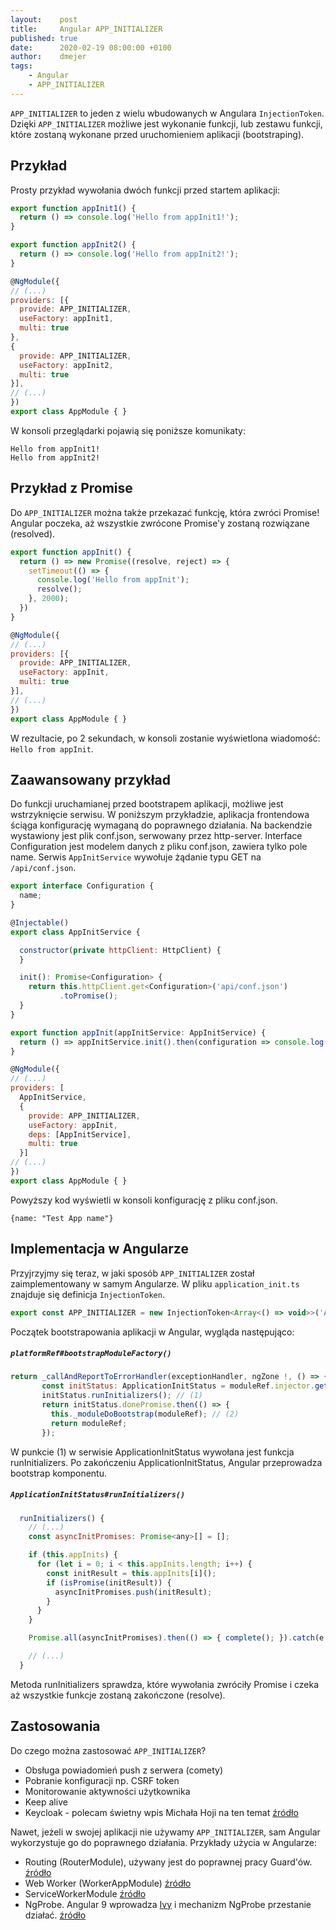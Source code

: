 ```yaml
---
layout:    post
title:     Angular APP_INITIALIZER
published: true
date:      2020-02-19 08:00:00 +0100
author:    dmejer
tags:
    - Angular
    - APP_INITIALIZER
---
```


`APP_INITIALIZER` to jeden z wielu wbudowanych w Angulara `InjectionToken`.
Dzięki `APP_INITIALIZER` możliwe jest wykonanie funkcji, lub zestawu funkcji, które zostaną wykonane przed uruchomieniem aplikacji (bootstraping).

## Przykład
Prosty przykład wywołania dwóch funkcji przed startem aplikacji:
``` js
export function appInit1() {
  return () => console.log('Hello from appInit1!');
}

export function appInit2() {
  return () => console.log('Hello from appInit2!');
}

@NgModule({
// (...)
providers: [{
  provide: APP_INITIALIZER,
  useFactory: appInit1,
  multi: true
},
{
  provide: APP_INITIALIZER,
  useFactory: appInit2,
  multi: true
}],
// (...)
})
export class AppModule { }
```
W konsoli przeglądarki pojawią się poniższe komunikaty:
```
Hello from appInit1!
Hello from appInit2!
```

## Przykład z Promise
Do `APP_INITIALIZER` można także przekazać funkcję, która zwróci Promise! Angular poczeka, aż wszystkie zwrócone Promise'y zostaną rozwiązane (resolved).
```js
export function appInit() {
  return () => new Promise((resolve, reject) => {
    setTimeout(() => {
      console.log('Hello from appInit');
      resolve();
    }, 2000);
  })
}

@NgModule({
// (...)
providers: [{
  provide: APP_INITIALIZER,
  useFactory: appInit,
  multi: true
}],
// (...)
})
export class AppModule { }
```
W rezultacie, po 2 sekundach, w konsoli zostanie wyświetlona wiadomość: `Hello from appInit`.

## Zaawansowany przykład
Do funkcji uruchamianej przed bootstrapem aplikacji, możliwe jest wstrzyknięcie serwisu.
W poniższym przykładzie, aplikacja frontendowa ściąga konfigurację wymaganą do poprawnego działania.
Na backendzie wystawiony jest plik conf.json, serwowany przez http-server.
Interface Configuration jest modelem danych z pliku conf.json, zawiera tylko pole name.
Serwis `AppInitService` wywołuje żądanie typu GET na `/api/conf.json`.

```js
export interface Configuration {
  name;
}

@Injectable()
export class AppInitService {

  constructor(private httpClient: HttpClient) {
  }

  init(): Promise<Configuration> {
    return this.httpClient.get<Configuration>('api/conf.json')
           .toPromise();
  }
}
```
```js
export function appInit(appInitService: AppInitService) {
  return () => appInitService.init().then(configuration => console.log(configuration));
}

@NgModule({
// (...)
providers: [
  AppInitService,
  {
    provide: APP_INITIALIZER,
    useFactory: appInit,
    deps: [AppInitService],
    multi: true
  }]
// (...)
})
export class AppModule { }
```
Powyższy kod wyświetli w konsoli konfigurację z pliku conf.json.
```
{name: "Test App name"}
```

## Implementacja w Angularze
Przyjrzyjmy się teraz, w jaki sposób `APP_INITIALIZER` został zaimplementowany w samym Angularze.
W pliku `application_init.ts` znajduje się definicja `InjectionToken`.
```js
export const APP_INITIALIZER = new InjectionToken<Array<() => void>>('Application Initializer');
```
Początek bootstrapowania aplikacji w Angular, wygląda następująco:
##### *`platformRef#bootstrapModuleFactory()`*
``` js
return _callAndReportToErrorHandler(exceptionHandler, ngZone !, () => {
       const initStatus: ApplicationInitStatus = moduleRef.injector.get(ApplicationInitStatus);
       initStatus.runInitializers(); // (1)
       return initStatus.donePromise.then(() => {
         this._moduleDoBootstrap(moduleRef); // (2)
         return moduleRef;
       });
```
W punkcie (1) w serwisie ApplicationInitStatus wywołana jest funkcja runInitializers. Po zakończeniu ApplicationInitStatus, Angular przeprowadza bootstrap komponentu.
##### *`ApplicationInitStatus#runInitializers()`*
```js
  runInitializers() {
    // (...)
    const asyncInitPromises: Promise<any>[] = [];

    if (this.appInits) {
      for (let i = 0; i < this.appInits.length; i++) {
        const initResult = this.appInits[i]();
        if (isPromise(initResult)) {
          asyncInitPromises.push(initResult);
        }
      }
    }

    Promise.all(asyncInitPromises).then(() => { complete(); }).catch(e => { this.reject(e); });

    // (...)
  }
```
Metoda runInitializers sprawdza, które wywołania zwróciły Promise i czeka aż wszystkie funkcje zostaną zakończone (resolve).

## Zastosowania
Do czego można zastosować `APP_INITIALIZER`?
* Obsługa powiadomień push z serwera (comety)
* Pobranie konfiguracji np. CSRF token
* Monitorowanie aktywności użytkownika
* Keep alive
* Keycloak - polecam świetny wpis Michała Hoji na ten temat [źródło](https://blog.consdata.tech/2020/02/01/keycloak-uwierzytelnianie-autoryzacja-springboot-angular.html)

Nawet, jeżeli w swojej aplikacji nie używamy `APP_INITIALIZER`, sam Angular wykorzystuje go do poprawnego działania.
Przykłady użycia w Angularze:
* Routing (RouterModule), używany jest do poprawnej pracy Guard'ów.  [źródło](https://github.com/angular/angular/blob/e35d9eaa7d5267e9ea4d3fe2b85b88e28aae3f22/packages/router/src/router_module.ts#L510)
* Web Worker (WorkerAppModule) [źródło](https://github.com/angular/angular/blob/8.2.x/packages/docs/web_workers/web_workers.md)
* ServiceWorkerModule [źródło](https://github.com/angular/angular/blob/8b88269ae1c0d609e098964e60d08e8472f5aa40/packages/service-worker/src/module.ts#L161)
* NgProbe. Angular 9 wprowadza [Ivy](https://angular.io/guide/ivy) i mechanizm NgProbe przestanie działać. [źródło](https://github.com/angular/angular/blob/8b88269ae1c0d609e098964e60d08e8472f5aa40/packages/platform-browser/src/dom/debug/ng_probe.ts#L41)
